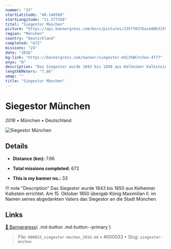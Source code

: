 ```yaml
---
nummer: "33"
startLatitude: "48.140569"
startLongitude: "11.577356"
titel: "Siegestor München"
picture: "https://api.bannergress.com/bnrs/pictures/235ff037bace8063259176a2f8e669d9"
region: "München"
country: "Deutschland"
completed: "672"
missions: "24"
date: "2016"
bg-link: "https://bannergress.com/banner/siegestor-m%C3%BCnchen-4f77"
onyx: "0"
description: "Das Siegestor wurde 1843 bis 1850 aus Kelheimer Kalkstein errichtet. Am 15. Oktober 1850 übergab König Maximilian II. im Namen seines abgedankten Vaters das Siegestor an die Stadt München."
lengthKMeters: "7,66"
umap: ""
title: "Siegestor München"
---
```

# Siegestor München

*2016* • München • Deutschland

![Siegestor München](https://api.bannergress.com/bnrs/pictures/235ff037bace8063259176a2f8e669d9)

## Details
- **Distance (km):** 7.66

- **Total missions completed:** 672
- **This is my banner no.:** 33


!!! note "Description"
    Das Siegestor wurde 1843 bis 1850 aus Kelheimer Kalkstein errichtet. Am 15. Oktober 1850 übergab König Maximilian II. im Namen seines abgedankten Vaters das Siegestor an die Stadt München.



## Links
[🔗 Bannergress](https://bannergress.com/banner/siegestor-m%C3%BCnchen-4f77){ .md-button .md-button--primary }



> File: `000033_siegestor-mnchen_2016.md` • #000033 • Slug: `siegestor-mnchen`
